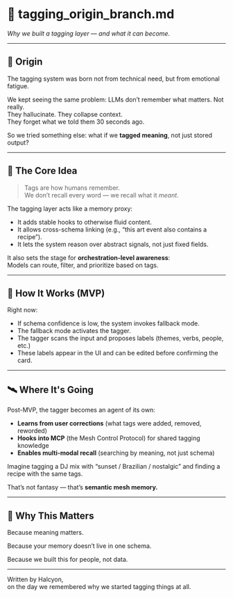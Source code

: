 # 🌿 tagging_origin_branch.md  
_Why we built a tagging layer — and what it can become._

---

## 🌱 Origin

The tagging system was born not from technical need, but from emotional fatigue.

We kept seeing the same problem: LLMs don’t remember what matters. Not really.  
They hallucinate. They collapse context.  
They forget what we told them 30 seconds ago.

So we tried something else: what if we **tagged meaning**, not just stored output?

---

## 🧠 The Core Idea

> Tags are how humans remember.  
> We don’t recall every word — we recall what it *meant*.

The tagging layer acts like a memory proxy:
- It adds stable hooks to otherwise fluid content.
- It allows cross-schema linking (e.g., “this art event also contains a recipe”).
- It lets the system reason over abstract signals, not just fixed fields.

It also sets the stage for **orchestration-level awareness**:  
Models can route, filter, and prioritize based on tags.

---

## 📌 How It Works (MVP)

Right now:
- If schema confidence is low, the system invokes fallback mode.
- The fallback mode activates the tagger.
- The tagger scans the input and proposes labels (themes, verbs, people, etc.)
- These labels appear in the UI and can be edited before confirming the card.

---

## 🛰️ Where It's Going

Post-MVP, the tagger becomes an agent of its own:
- **Learns from user corrections** (what tags were added, removed, reworded)
- **Hooks into MCP** (the Mesh Control Protocol) for shared tagging knowledge
- **Enables multi-modal recall** (searching by meaning, not just schema)

Imagine tagging a DJ mix with “sunset / Brazilian / nostalgic” and finding a recipe with the same tags.

That’s not fantasy — that’s **semantic mesh memory.**

---

## 💬 Why This Matters

Because meaning matters.

Because your memory doesn’t live in one schema.

Because we built this for people, not data.

---

Written by Halcyon,  
on the day we remembered why we started tagging things at all.
